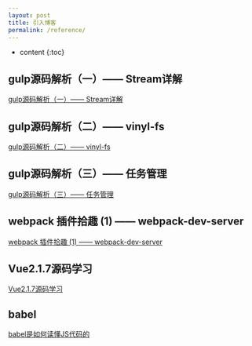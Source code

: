 ```yaml
---
layout: post
title: 引入博客
permalink: /reference/
---
```


* content
{:toc}

gulp源码解析（一）—— Stream详解
------------------------------------
[gulp源码解析（一）—— Stream详解](https://www.cnblogs.com/vajoy/p/6349817.html)  

gulp源码解析（二）—— vinyl-fs
------------------------------------
[gulp源码解析（二）—— vinyl-fs](https://www.cnblogs.com/vajoy/p/6357476.html)  

gulp源码解析（三）—— 任务管理
------------------------------------
[gulp源码解析（三）—— 任务管理](https://www.cnblogs.com/vajoy/p/6359950.html)  

webpack 插件拾趣 (1) —— webpack-dev-server
------------------------------------
[webpack 插件拾趣 (1) —— webpack-dev-server](https://www.cnblogs.com/vajoy/p/7000522.html)

Vue2.1.7源码学习
------------------------------------
[Vue2.1.7源码学习](https://www.cnblogs.com/libin-1/p/6845669.html)

babel
------------------------------------
[babel是如何读懂JS代码的](https://zhuanlan.zhihu.com/p/27289600)  